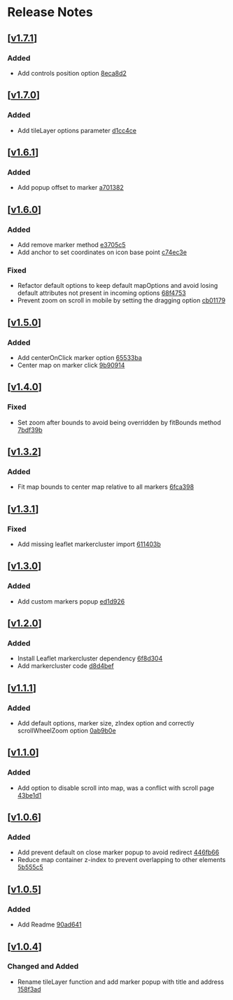 # Release Notes

## [[v1.7.1](https://github.com/edseto/map/releases/tag/1.7.1)]

### Added
- Add controls position option [8eca8d2](https://github.com/edseto/map/commit/8eca8d244b6b1da432dd5e6fcd00c5a9588585cb)

## [[v1.7.0](https://github.com/edseto/map/releases/tag/1.7.0)]

### Added
- Add tileLayer options parameter [d1cc4ce](https://github.com/edseto/map/commit/d1cc4ce5ab767ffbc9e85168f646ea79f3920cd7)

## [[v1.6.1](https://github.com/edseto/map/releases/tag/1.6.1)]

### Added
- Add popup offset to marker [a701382](https://github.com/edseto/map/commit/a701382184d9f0f50cb598b43153cf171e9583a2)

## [[v1.6.0](https://github.com/edseto/map/releases/tag/1.6.0)]

### Added
- Add remove marker method [e3705c5](https://github.com/edseto/map/commit/e3705c53578e6fb735565162f3ca08c44b557198)
- Add anchor to set coordinates on icon base point [c74ec3e](https://github.com/edseto/map/commit/c74ec3efb78532c4aa8d828fde2146dea70faab6)

### Fixed
- Refactor default options to keep default mapOptions and avoid losing default attributes not present in incoming options [68f4753](https://github.com/edseto/map/commit/68f4753c83249ad12ea1384a421b266a2f2c5fa3)
- Prevent zoom on scroll in mobile by setting the dragging option [cb01179](https://github.com/edseto/map/commit/cb01179a4bcccaa55a7341950c6884041eb1a4f5)

## [[v1.5.0](https://github.com/edseto/map/releases/tag/1.5.0)]

### Added
- Add centerOnClick marker option [65533ba](https://github.com/edseto/map/commit/65533ba1d9ba74d977b2fce9983753080f32f21d)
- Center map on marker click [9b90914](https://github.com/edseto/map/commit/9b909146ba600f5252e7ba5f451715a18f9ed87f)

## [[v1.4.0](https://github.com/edseto/map/releases/tag/1.4.0)]

### Fixed
- Set zoom after bounds to avoid being overridden by fitBounds method [7bdf39b](https://github.com/edseto/map/commit/7bdf39b9073aeb56e81eee600ee12454c8f30adb)

## [[v1.3.2](https://github.com/edseto/map/releases/tag/1.3.2)]

### Added
- Fit map bounds to center map relative to all markers [6fca398](https://github.com/edseto/map/commit/6fca39864768e525123d8e4ad016408f1b103da1)

## [[v1.3.1](https://github.com/edseto/map/releases/tag/1.3.1)]

### Fixed
- Add missing leaflet markercluster import [611403b](https://github.com/edseto/map/commit/611403b9d1c0a3ff40e029447623109915ce51ee)

## [[v1.3.0](https://github.com/edseto/map/releases/tag/1.3.0)]

### Added
- Add custom markers popup [ed1d926](https://github.com/edseto/map/commit/ed1d926e2d2ed4fdc1a04605797e1d5a2bf04ad9)

## [[v1.2.0](https://github.com/edseto/map/releases/tag/1.2.0)]

### Added
- Install Leaflet markercluster dependency [6f8d304](https://github.com/edseto/map/commit/6f8d30441a62517c4574a002e96aeb8ae6d734bf)
- Add markercluster code [d8d4bef](https://github.com/edseto/map/commit/d8d4bef4df9aafd45fc6f2905cd54244c4d19c9d)

## [[v1.1.1](https://github.com/edseto/map/releases/tag/1.1.1)]

### Added
- Add default options, marker size, zIndex option and correctly scrollWheelZoom option [0ab9b0e](https://github.com/edseto/map/commit/0ab9b0ea0a8f5249411a9d4af1f61f53687f1dc0)

## [[v1.1.0](https://github.com/edseto/map/releases/tag/1.1.0)]

### Added
- Add option to disable scroll into map, was a conflict with scroll page [43be1d1](https://github.com/edseto/map/commit/43be1d16317387732b9475d47abc6e60cb51946d)

## [[v1.0.6](https://github.com/edseto/map/releases/tag/1.0.6)]

### Added
- Add prevent default on close marker popup to avoid redirect [446fb66](https://github.com/edseto/map/commit/446fb6602105eb9c4bf8e56a5363b6c18fdd7743)
- Reduce map container z-index to prevent overlapping to other elements [5b555c5](https://github.com/edseto/map/commit/5b555c5b351664fd94a6318bdc9efdbd9bd02b38)

## [[v1.0.5](https://github.com/edseto/map/releases/tag/1.0.5)]

### Added
- Add Readme [90ad641](https://github.com/edseto/map/commit/90ad6412e3e2bdd673aad55a85639a0ce7cf2062)

## [[v1.0.4](https://github.com/edseto/map/releases/tag/1.0.4)]

### Changed and Added
- Rename tileLayer function and add marker popup with title and address [158f3ad](https://github.com/edseto/map/commit/158f3ad803b184cd94f3fee01774b9eb2e458a71)